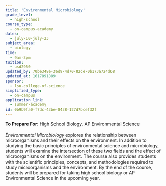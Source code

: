 ```yaml
---
title: 'Environmental Microbiology'
grade_level:
  - high-school
course_type:
  - on-campus-academy
dates:
  - july-10-july-23
subject_area:
  - biology
time:
  - 9am-3pm
tuition:
  - usd2950
updated_by: 70be348e-36d9-4d70-82ce-0b173a724d68
updated_at: 1617891889
sponsor:
  - lsu-college-of-science
simplified_type:
  - on-campus
application_link:
  - summer-academy
id: 0b9b9fa0-f7dc-43be-8438-127d7bcef32f
---
```

<b>To Prepare For:</b> High School Biology, AP Environmental Science<br><br>
<i>Environmental Microbiology</i> explores the relationship between microorganisms and their effects on the environment. In addition to studying the basic principles of environmental science and microbiology, students will examine the intersection of these two fields and the effect of microorganisms on the environment. The course also provides students with the scientific principles, concepts, and methodologies required to study microorganisms and the environment. By the end of the course, students will be prepared for taking high school biology or AP Environmental Science in the upcoming year.